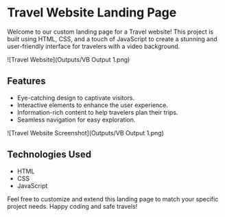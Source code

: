 # Travel Website Landing Page

Welcome to our custom landing page for a Travel website! This project is built using HTML, CSS, and a touch of JavaScript to create a stunning and user-friendly interface for travelers with a video background.

![Travel Website](Outputs/VB Output 1.png)

## Features

- Eye-catching design to captivate visitors.
- Interactive elements to enhance the user experience.
- Information-rich content to help travelers plan their trips.
- Seamless navigation for easy exploration.

![Travel Website Screenshot](Outputs/VB Output 1.png)

## Technologies Used

- HTML
- CSS
- JavaScript

Feel free to customize and extend this landing page to match your specific project needs. Happy coding and safe travels!
